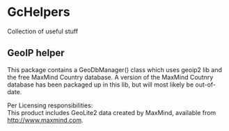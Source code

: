 # GcHelpers
Collection of useful stuff

## GeoIP helper
This package contains a GeoDbManager() class which uses geoip2 lib and the free MaxMind Country database. A version of the MaxMind Coutnry database has been packaged up in this lib, but will most likely be out-of-date.

Per Licensing responsibilities:</br>
This product includes GeoLite2 data created by MaxMind, available from <a href="http://www.maxmind.com">http://www.maxmind.com</a>.